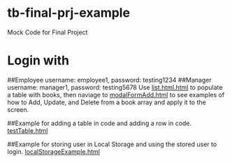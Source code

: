 # tb-final-prj-example
Mock Code for Final Project

# Login with 
##Employee username: employee1, password: testing1234
##Manager username: manager1, password: testing5678
Use [list.html.html](https://lawscause.github.io/tb-final-prj-example/list.html) to populate a table with books, then naviage to [modalFormAdd.html](https://lawscause.github.io/tb-final-prj-example/modalFormAdd.html) to see examples of how to Add, Update, and Delete from a book array and apply it to the screen.

##Example for adding a table in code and adding a row in code.
[testTable.html](https://lawscause.github.io/tb-final-prj-example/testTable.html)

##Example for storing user in Local Storage and using the stored user to login.
[localStorageExample.html](https://lawscause.github.io/tb-final-prj-example/localStorageExample.html)
